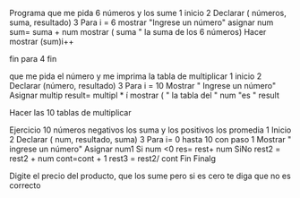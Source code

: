 Programa que me pida 6 números y los sume
1 inicio
2 Declarar ( números, suma, resultado)
3 Para i = 6 
  mostrar "Ingrese un número"
  asignar num
  sum= suma + num
  mostrar ( suma " la suma de los 6 números)
  Hacer mostrar (sum)i++ 

  fin para
4 fin


que me pida el número y me imprima la tabla de multiplicar 
1 inicio
2 Declarar (número, resultado)
3 Para i = 10
 Mostrar " Ingrese un número"
 Asignar multip 
 result= multipl * í
 mostrar ( " la tabla del " num "es " result
 
 
Hacer las 10 tablas de multiplicar 

Ejercicio 10 números negativos  los suma y los positivos los promedia
1 Inicio 
2 Declarar ( num, resultado, suma)
3 Para i= 0 hasta 10 con paso 1 
Mostrar " ingrese un número"
Asignar num1
Si  num <0
res= rest+ num 
SiNo 
rest2 = rest2 + num
cont=cont + 1
rest3 = rest2/ cont
Fin 
Finalg

Digite el precio del producto, que los  sume pero si es cero te diga que no es correcto 





